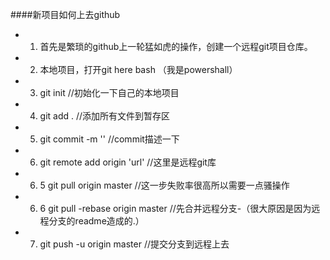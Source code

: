 ####新项目如何上去github
-   1. 首先是繁琐的github上一轮猛如虎的操作，创建一个远程git项目仓库。
-   2. 本地项目，打开git here bash （我是powershall）
-   3. git init //初始化一下自己的本地项目
-   4. git add . //添加所有文件到暂存区
-   5. git commit -m '' //commit描述一下
-   6. git remote add origin 'url' //这里是远程git库
-   6. 5  git pull origin master  //这一步失败率很高所以需要一点骚操作
-   6. 6  git pull -rebase origin master //先合并远程分支-（很大原因是因为远程分支的readme造成的.）
-   7. git push -u origin master  //提交分支到远程上去
 